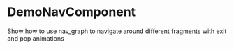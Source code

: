 # DemoNavComponent
Show how to use nav_graph to navigate around different fragments with exit and pop animations
